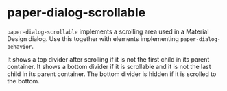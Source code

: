 # paper-dialog-scrollable

`paper-dialog-scrollable` implements a scrolling area used in a Material Design dialog. Use this
together with elements implementing `paper-dialog-behavior`.

It shows a top divider after scrolling if it is not the first child in its parent container. It
shows a bottom divider if it is scrollable and it is not the last child in its parent container.
The bottom divider is hidden if it is scrolled to the bottom.
